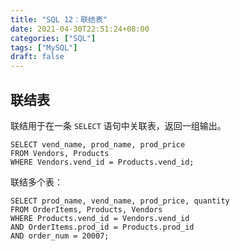 ```yaml
---
title: "SQL 12：联结表"
date: 2021-04-30T22:51:24+08:00
categories: ["SQL"]
tags: ["MySQL"]
draft: false
---
```


## 联结表

联结用于在一条 `SELECT` 语句中关联表，返回一组输出。

```mysql
SELECT vend_name, prod_name, prod_price
FROM Vendors, Products
WHERE Vendors.vend_id = Products.vend_id;
```

<!--more-->

联结多个表：

```mysql
SELECT prod_name, vend_name, prod_price, quantity
FROM OrderItems, Products, Vendors
WHERE Products.vend_id = Vendors.vend_id
AND OrderItems.prod_id = Products.prod_id
AND order_num = 20007;
```

